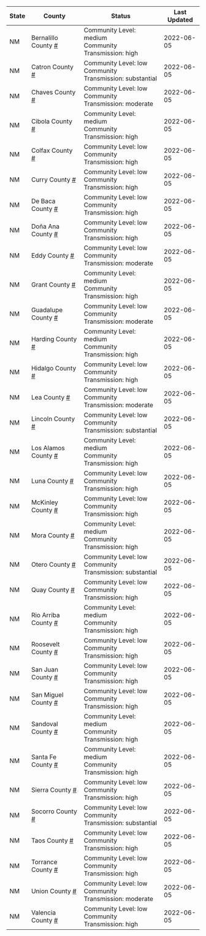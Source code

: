 State | County | Status | Last Updated
--- | --- | --- | --- 
NM | Bernalillo County <a href="#bernalillo_county">#</a> | <a name="bernalillo_county"></a>Community Level: medium<br/>Community Transmission: high | 2022-06-05
NM | Catron County <a href="#catron_county">#</a> | <a name="catron_county"></a>Community Level: low<br/>Community Transmission: substantial | 2022-06-05
NM | Chaves County <a href="#chaves_county">#</a> | <a name="chaves_county"></a>Community Level: low<br/>Community Transmission: moderate | 2022-06-05
NM | Cibola County <a href="#cibola_county">#</a> | <a name="cibola_county"></a>Community Level: medium<br/>Community Transmission: high | 2022-06-05
NM | Colfax County <a href="#colfax_county">#</a> | <a name="colfax_county"></a>Community Level: low<br/>Community Transmission: high | 2022-06-05
NM | Curry County <a href="#curry_county">#</a> | <a name="curry_county"></a>Community Level: low<br/>Community Transmission: high | 2022-06-05
NM | De Baca County <a href="#de_baca_county">#</a> | <a name="de_baca_county"></a>Community Level: low<br/>Community Transmission: high | 2022-06-05
NM | Doña Ana County <a href="#doña_ana_county">#</a> | <a name="doña_ana_county"></a>Community Level: low<br/>Community Transmission: high | 2022-06-05
NM | Eddy County <a href="#eddy_county">#</a> | <a name="eddy_county"></a>Community Level: low<br/>Community Transmission: moderate | 2022-06-05
NM | Grant County <a href="#grant_county">#</a> | <a name="grant_county"></a>Community Level: medium<br/>Community Transmission: high | 2022-06-05
NM | Guadalupe County <a href="#guadalupe_county">#</a> | <a name="guadalupe_county"></a>Community Level: low<br/>Community Transmission: moderate | 2022-06-05
NM | Harding County <a href="#harding_county">#</a> | <a name="harding_county"></a>Community Level: medium<br/>Community Transmission: high | 2022-06-05
NM | Hidalgo County <a href="#hidalgo_county">#</a> | <a name="hidalgo_county"></a>Community Level: low<br/>Community Transmission: high | 2022-06-05
NM | Lea County <a href="#lea_county">#</a> | <a name="lea_county"></a>Community Level: low<br/>Community Transmission: moderate | 2022-06-05
NM | Lincoln County <a href="#lincoln_county">#</a> | <a name="lincoln_county"></a>Community Level: low<br/>Community Transmission: substantial | 2022-06-05
NM | Los Alamos County <a href="#los_alamos_county">#</a> | <a name="los_alamos_county"></a>Community Level: medium<br/>Community Transmission: high | 2022-06-05
NM | Luna County <a href="#luna_county">#</a> | <a name="luna_county"></a>Community Level: low<br/>Community Transmission: high | 2022-06-05
NM | McKinley County <a href="#mckinley_county">#</a> | <a name="mckinley_county"></a>Community Level: low<br/>Community Transmission: high | 2022-06-05
NM | Mora County <a href="#mora_county">#</a> | <a name="mora_county"></a>Community Level: medium<br/>Community Transmission: high | 2022-06-05
NM | Otero County <a href="#otero_county">#</a> | <a name="otero_county"></a>Community Level: low<br/>Community Transmission: substantial | 2022-06-05
NM | Quay County <a href="#quay_county">#</a> | <a name="quay_county"></a>Community Level: low<br/>Community Transmission: high | 2022-06-05
NM | Rio Arriba County <a href="#rio_arriba_county">#</a> | <a name="rio_arriba_county"></a>Community Level: medium<br/>Community Transmission: high | 2022-06-05
NM | Roosevelt County <a href="#roosevelt_county">#</a> | <a name="roosevelt_county"></a>Community Level: low<br/>Community Transmission: high | 2022-06-05
NM | San Juan County <a href="#san_juan_county">#</a> | <a name="san_juan_county"></a>Community Level: low<br/>Community Transmission: high | 2022-06-05
NM | San Miguel County <a href="#san_miguel_county">#</a> | <a name="san_miguel_county"></a>Community Level: low<br/>Community Transmission: high | 2022-06-05
NM | Sandoval County <a href="#sandoval_county">#</a> | <a name="sandoval_county"></a>Community Level: medium<br/>Community Transmission: high | 2022-06-05
NM | Santa Fe County <a href="#santa_fe_county">#</a> | <a name="santa_fe_county"></a>Community Level: medium<br/>Community Transmission: high | 2022-06-05
NM | Sierra County <a href="#sierra_county">#</a> | <a name="sierra_county"></a>Community Level: low<br/>Community Transmission: high | 2022-06-05
NM | Socorro County <a href="#socorro_county">#</a> | <a name="socorro_county"></a>Community Level: low<br/>Community Transmission: substantial | 2022-06-05
NM | Taos County <a href="#taos_county">#</a> | <a name="taos_county"></a>Community Level: low<br/>Community Transmission: high | 2022-06-05
NM | Torrance County <a href="#torrance_county">#</a> | <a name="torrance_county"></a>Community Level: low<br/>Community Transmission: high | 2022-06-05
NM | Union County <a href="#union_county">#</a> | <a name="union_county"></a>Community Level: low<br/>Community Transmission: moderate | 2022-06-05
NM | Valencia County <a href="#valencia_county">#</a> | <a name="valencia_county"></a>Community Level: low<br/>Community Transmission: high | 2022-06-05
